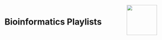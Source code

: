 <img align="right" width="100" src="https://github.com/cs-MohamedAyman/YouTube-Playlists/blob/master/org-logos/youtube.jpg">

# Bioinformatics Playlists
